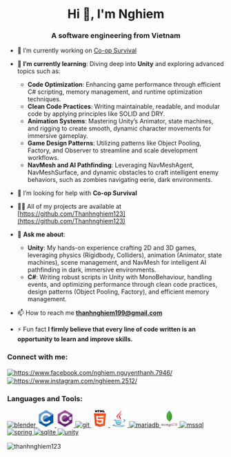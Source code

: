<h1 align="center">Hi 👋, I'm Nghiem</h1>
<h3 align="center">A software engineering from Vietnam</h3>

- 🔭 I’m currently working on [Co-op Survival](https://github.com/Thanhnghiem123/NightmareDrift)

- 🌱 **I’m currently learning**: Diving deep into **Unity** and exploring advanced topics such as:
  - **Code Optimization**: Enhancing game performance through efficient C# scripting, memory management, and runtime optimization techniques.
  - **Clean Code Practices**: Writing maintainable, readable, and modular code by applying principles like SOLID and DRY.
  - **Animation Systems**: Mastering Unity’s Animator, state machines, and rigging to create smooth, dynamic character movements for immersive gameplay.
  - **Game Design Patterns**: Utilizing patterns like Object Pooling, Factory, and Observer to streamline and scale development workflows.
  - **NavMesh and AI Pathfinding**: Leveraging NavMeshAgent, NavMeshSurface, and dynamic obstacles to craft intelligent enemy behaviors, such as zombies navigating eerie, dark environments.

- 🤝 I’m looking for help with **Co-op Survival**

- 👨‍💻 All of my projects are available at [https://github.com/Thanhnghiem123](https://github.com/Thanhnghiem123)

- 💬 **Ask me about**:
  - **Unity**: My hands-on experience crafting 2D and 3D games, leveraging physics (Rigidbody, Colliders), animation (Animator, state machines), scene management, and NavMesh for intelligent AI pathfinding in dark, immersive environments.
  - **C#**: Writing robust scripts in Unity with MonoBehaviour, handling events, and optimizing performance through clean code practices, design patterns (Object Pooling, Factory), and efficient memory management.

- 📫 How to reach me **thanhnghiem199@gmail.com**

- ⚡ Fun fact **I firmly believe that every line of code written is an opportunity to learn and improve skills.**

<h3 align="left">Connect with me:</h3>
<p align="left">
<a href="https://www.facebook.com/nghiem.nguyenthanh.7946/" target="blank"><img align="center" src="https://raw.githubusercontent.com/rahuldkjain/github-profile-readme-generator/master/src/images/icons/Social/facebook.svg" alt="https://www.facebook.com/nghiem.nguyenthanh.7946/" height="30" width="40" /></a>
<a href="https://www.instagram.com/nghieem.2512/" target="blank"><img align="center" src="https://raw.githubusercontent.com/rahuldkjain/github-profile-readme-generator/master/src/images/icons/Social/instagram.svg" alt="https://www.instagram.com/nghieem.2512/" height="30" width="40" /></a>
</p>

<h3 align="left">Languages and Tools:</h3>
<p align="left"> <a href="https://www.blender.org/" target="_blank" rel="noreferrer"> <img src="https://download.blender.org/branding/community/blender_community_badge_white.svg" alt="blender" width="40" height="40"/> </a> <a href="https://www.cprogramming.com/" target="_blank" rel="noreferrer"> <img src="https://raw.githubusercontent.com/devicons/devicon/master/icons/c/c-original.svg" alt="c" width="40" height="40"/> </a> <a href="https://www.w3schools.com/cs/" target="_blank" rel="noreferrer"> <img src="https://raw.githubusercontent.com/devicons/devicon/master/icons/csharp/csharp-original.svg" alt="csharp" width="40" height="40"/> </a>  <a href="https://git-scm.com/" target="_blank" rel="noreferrer"> <img src="https://www.vectorlogo.zone/logos/git-scm/git-scm-icon.svg" alt="git" width="40" height="40"/> </a> <a href="https://www.w3.org/html/" target="_blank" rel="noreferrer"> <img src="https://raw.githubusercontent.com/devicons/devicon/master/icons/html5/html5-original-wordmark.svg" alt="html5" width="40" height="40"/> </a> <a href="https://www.java.com" target="_blank" rel="noreferrer"> <img src="https://raw.githubusercontent.com/devicons/devicon/master/icons/java/java-original.svg" alt="java" width="40" height="40"/> </a> <a href="https://mariadb.org/" target="_blank" rel="noreferrer"> <img src="https://www.vectorlogo.zone/logos/mariadb/mariadb-icon.svg" alt="mariadb" width="40" height="40"/> </a> <a href="https://www.mongodb.com/" target="_blank" rel="noreferrer"> <img src="https://raw.githubusercontent.com/devicons/devicon/master/icons/mongodb/mongodb-original-wordmark.svg" alt="mongodb" width="40" height="40"/> </a> <a href="https://www.microsoft.com/en-us/sql-server" target="_blank" rel="noreferrer"> <img src="https://www.svgrepo.com/show/303229/microsoft-sql-server-logo.svg" alt="mssql" width="40" height="40"/> </a> <a href="https://spring.io/" target="_blank" rel="noreferrer"> <img src="https://www.vectorlogo.zone/logos/springio/springio-icon.svg" alt="spring" width="40" height="40"/> </a> <a href="https://www.sqlite.org/" target="_blank" rel="noreferrer"> <img src="https://www.vectorlogo.zone/logos/sqlite/sqlite-icon.svg" alt="sqlite" width="40" height="40"/> </a> <a href="https://unity.com/" target="_blank" rel="noreferrer"> <img src="https://www.vectorlogo.zone/logos/unity3d/unity3d-icon.svg" alt="unity" width="40" height="40"/> </a> </p>

<p><img align="center" src="https://github-readme-stats.vercel.app/api/top-langs?username=thanhnghiem123&show_icons=true&locale=en&layout=compact" alt="thanhnghiem123" /></p>

